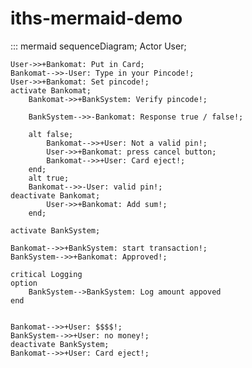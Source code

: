 # iths-mermaid-demo

::: mermaid
sequenceDiagram;
    Actor User;
    
    User->>+Bankomat: Put in Card;
    Bankomat-->>-User: Type in your Pincode!;
    User->>+Bankomat: Set pincode!;
    activate Bankomat;
        Bankomat->>+BankSystem: Verify pincode!;

        BankSystem-->>-Bankomat: Response true / false!;

        alt false;
            Bankomat-->>+User: Not a valid pin!;
            User->>+Bankomat: press cancel button;
            Bankomat-->>+User: Card eject!;
        end;
        alt true;
        Bankomat-->>-User: valid pin!;
    deactivate Bankomat;
            User->>+Bankomat: Add sum!;
        end;
        
    activate BankSystem;
    
    Bankomat-->>+BankSystem: start transaction!;
    BankSystem-->>+Bankomat: Approved!;
    
    critical Logging
    option 
        BankSystem-->BankSystem: Log amount appoved
    end
    
    
    Bankomat-->>+User: $$$$!;
    BankSystem-->>+User: no money!;
    deactivate BankSystem;
    Bankomat-->>+User: Card eject!;
    
